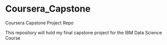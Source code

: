 # Coursera_Capstone
Coursera Capstone Project Repo

This repository will hold my final capstone project for the IBM Data Science Course

